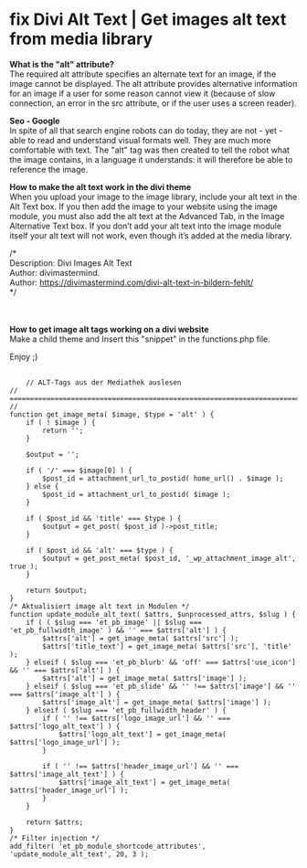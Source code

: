 <h1>fix Divi Alt Text | Get images alt text from media library</h1>

<b>What is the "alt" attribute?</b><br>
The required alt attribute specifies an alternate text for an image, if the image cannot be displayed.
The alt attribute provides alternative information for an image if a user for some reason cannot view it 
(because of slow connection, an error in the src attribute, or if the user uses a screen reader).

<b>Seo - Google</b><br>
In spite of all that search engine robots can do today, they are not - yet - able to read and understand visual formats well. 
They are much more comfortable with text. The "alt" tag was then created to tell the robot what the image contains, in a language 
it understands: it will therefore be able to reference the image.


<b>How to make the alt text work in the divi theme</b><br>
When you upload your image to the image library, include your alt text in the Alt Text box.
If you then add the image to your website using the image module, you must also add the alt text 
at the Advanced Tab, in the Image Alternative Text box. If you don’t add your alt text into 
the image module itself your alt text will not work, even though it’s added at the media library.


/*<br>
Description: Divi Images Alt Text<br>
Author: divimastermind.<br>
Author: https://divimastermind.com/divi-alt-text-in-bildern-fehlt/<br>
*/<br>
<br>
<br>

<b>How to get image alt tags working on a divi website</b><br>
Make a child theme and Insert this "snippet" in the functions.php file.

Enjoy ;)

<pre>
  <code>
    // ALT-Tags aus der Mediathek auslesen
// ========================================================================== //
function get_image_meta( $image, $type = 'alt' ) {
    if ( ! $image ) {
        return '';
    }
 
    $output = '';
 
    if ( '/' === $image[0] ) {
        $post_id = attachment_url_to_postid( home_url() . $image );
    } else {
        $post_id = attachment_url_to_postid( $image );
    }
 
    if ( $post_id && 'title' === $type ) {
        $output = get_post( $post_id )->post_title;
    }
 
    if ( $post_id && 'alt' === $type ) {
        $output = get_post_meta( $post_id, '_wp_attachment_image_alt', true );
    }
 
    return $output;
}
/* Aktualisiert image alt text in Modulen */
function update_module_alt_text( $attrs, $unprocessed_attrs, $slug ) {
    if ( ( $slug === 'et_pb_image' || $slug === 'et_pb_fullwidth_image' ) && '' === $attrs['alt'] ) {
        $attrs['alt'] = get_image_meta( $attrs['src'] );
        $attrs['title_text'] = get_image_meta( $attrs['src'], 'title' );
    } elseif ( $slug === 'et_pb_blurb' && 'off' === $attrs['use_icon'] && '' === $attrs['alt'] ) {
        $attrs['alt'] = get_image_meta( $attrs['image'] );
    } elseif ( $slug === 'et_pb_slide' && '' !== $attrs['image'] && '' === $attrs['image_alt'] ) {
        $attrs['image_alt'] = get_image_meta( $attrs['image'] );
    } elseif ( $slug === 'et_pb_fullwidth_header' ) {
        if ( '' !== $attrs['logo_image_url'] && '' === $attrs['logo_alt_text'] ) {
            $attrs['logo_alt_text'] = get_image_meta( $attrs['logo_image_url'] );
        }
       
        if ( '' !== $attrs['header_image_url'] && '' === $attrs['image_alt_text'] ) {
            $attrs['image_alt_text'] = get_image_meta( $attrs['header_image_url'] );
        }
    }
 
    return $attrs;
}
/* Filter injection */
add_filter( 'et_pb_module_shortcode_attributes', 'update_module_alt_text', 20, 3 );
  </code>
</pre>
